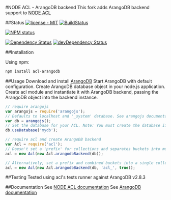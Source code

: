 #NODE ACL - ArangoDB backend
This fork adds ArangoDB backend support to [NODE ACL](https://github.com/OptimalBits/node_acl)

##Status
[![license - MIT](https://img.shields.io/badge/license-MIT-blue.svg)](https://opensource.org/licenses/MIT)
[![BuildStatus](https://secure.travis-ci.org/nharris85/node_acl_arangodb.png?branch=master)](http://travis-ci.org/nharris85/node_acl_arangodb)

[![NPM status](https://nodei.co/npm/acl-arangodb.png?downloads=true&stars=true)](https://www.npmjs.com/package/acl-arangodb)

[![Dependency Status](https://david-dm.org/nharris85/node_acl_arangodb.svg)](https://david-dm.org/nharris85/node_acl_arangodb)
[![devDependency Status](https://david-dm.org/nharris85/node_acl_arangodb/dev-status.svg)](https://david-dm.org/nharris85/node_acl_arangodb#info=devDependencies)

##Installation

Using npm:

```javascript
npm install acl-arangodb
```

##Usage
Download and install [ArangoDB](https://www.arangodb.com/)
Start ArangoDB with default configuration.
Create ArangoDB database object in your node.js application.
Create acl module and instantiate it with ArangoDB backend, passing the ArangoDB object into the backend instance.

```javascript
// require arangojs
var arangojs = require('arangojs');
// Defaults to localhost and '_system' database. See arangojs documentation for configuration options
var db = arangojs();
// Set the database for your ACL. Note: You must create the database if it doesn't exist already.
db.useDatabase('mydb');

// require acl and create ArangoDB backend
var Acl = require('acl');
// Doesn't set a 'prefix' for collections and separates buckets into multiple collections.
acl = new Acl(new Acl.arangodbBackend(db));

// Alternatively, set a prefix and combined buckets into a single collection
acl = new Acl(new Acl.arangodbBackend(db, 'acl_', true));
```
##Testing
Tested using acl's tests runner against ArangoDB v2.8.3

##Documentation
See [NODE ACL documentation](https://github.com/OptimalBits/node_acl#documentation)
See [ArangoDB documentation](https://docs.arangodb.com)
